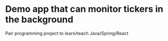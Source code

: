 # Demo app that can monitor tickers in the background

Pair programming project to learn/teach Java/Spring/React

